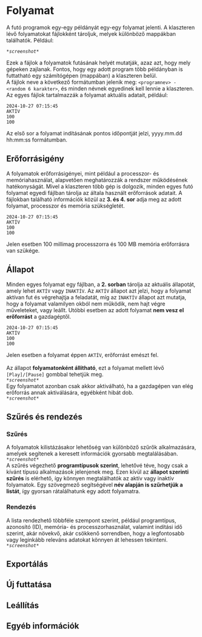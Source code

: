 # Folyamat

A futó programok egy-egy példányát egy-egy folyamat jelenti. A klaszteren lévő folyamatokat fájlokként tároljuk, melyek különböző mappákban találhatók. Például:

*`*screenshot*`*<br>

Ezek a fájlok a folyamatok futásának helyét mutatják, azaz azt, hogy mely gépeken zajlanak. Fontos, hogy egy adott program több példányban is futtatható egy számítógépen (mappában) a klaszteren belül.<br>
A fájlok neve a következő formátumban jelenik meg: `<programnev> - <random 6 karakter>`, és minden névnek egyedinek kell lennie a klaszteren. Az egyes fájlok tartalmazzák a folyamat aktuális adatait, például:

```
2024-10-27 07:15:45
AKTÍV
100
100
```

Az első sor a folyamat indításának pontos időpontját jelzi, yyyy.mm.dd hh:mm:ss formátumban.

## Erőforrásigény

A folyamatok erőforrásigényei, mint például a processzor- és memóriahasználat, alapvetően meghatározzák a rendszer működésének hatékonyságát. Mivel a klaszteren több gép is dolgozik, minden egyes futó folyamat egyedi fájlban tárolja az általa használt erőforrások adatait. A fájlokban található információk közül az <b>3. és 4. sor</b> adja meg az adott folyamat, processzor és memória szükségletét.

```
2024-10-27 07:15:45
AKTÍV
100
100
```

Jelen esetben 100 millimag processzorra és 100 MB memória erőforrásra van szükége.

## Állapot

Minden egyes folyamat egy fájlban, a <b>2. sorban</b> tárolja az aktuális állapotát, amely lehet `AKTÍV` vagy `INAKTÍV`. Az `AKTÍV` állapot azt jelzi, hogy a folyamat aktívan fut és végrehajtja a feladatát, míg az `INAKTÍV` állapot azt mutatja, hogy a folyamat valamilyen okból nem működik, nem hajt végre műveleteket, vagy leállt. Utóbbi esetben az adott folyamat <b>nem vesz el erőforrást</b> a gazdagéptől.

```
2024-10-27 07:15:45
AKTÍV
100
100
```

Jelen esetben a folyamat éppen `AKTÍV`, erőforrást emészt fel.<br><br>
Az állapot <b>folyamatonként állítható</b>, ezt a folyamat mellett lévő `[Play]/[Pause]` gombbal tehetjük meg.<br>
*`*screenshot*`*<br>
Egy folyamatot azonban csak akkor aktiválható, ha a gazdagépen van elég erőforrás annak aktiválására, egyébként hibát dob.<br>
*`*screenshot*`*<br>

## Szűrés és rendezés

### Szűrés
A folyamatok kilistázásakor lehetőség van különböző szűrők alkalmazására, amelyek segítenek a keresett információk gyorsabb megtalálásában.<br>
*`*screenshot*`*<br>
A szűrés végezhető <b>programtípusok szerint</b>, lehetővé téve, hogy csak a kívánt típusú alkalmazások jelenjenek meg. Ezen kívül az <b>állapot szerinti szűrés</b> is elérhető, így könnyen megtalálhatók az aktív vagy inaktív folyamatok. Egy szövegmező segítségével <b>név alapján is szűrhetjük a listát</b>, így gyorsan rátalálhatunk egy adott folyamatra.<br>

### Rendezés
A lista rendezhető többféle szempont szerint, például programtípus, azonosító (ID), memória- és processzorhasználat, valamint indítási idő szerint, akár növekvő, akár csökkenő sorrendben, hogy a legfontosabb vagy leginkább releváns adatokat könnyen át lehessen tekinteni.<br>
*`*screenshot*`*

## Exportálás

## Új futtatása

## Leállítás

## Egyéb információk